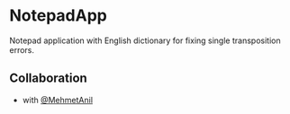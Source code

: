 # NotepadApp
Notepad application with English dictionary for fixing single transposition errors.

## Collaboration

- with [@MehmetAnil](https://github.com/MehmetAnil) 
